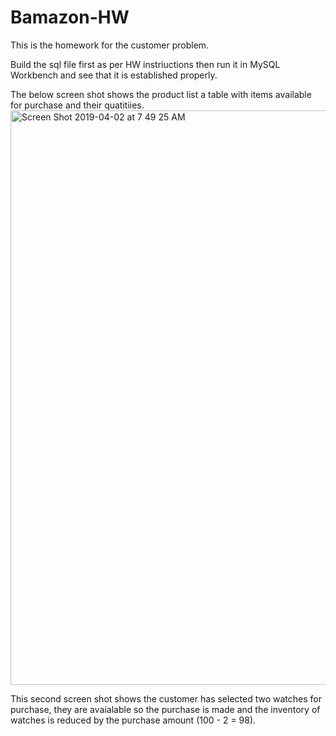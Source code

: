# Bamazon-HW

This is the homework for the customer problem.

Build the sql file first as per HW instriuctions then run it in MySQL Workbench and see that it is established properly.

The below screen shot shows the product list a table with items available for purchase and their quatitiies.
<img width="919" alt="Screen Shot 2019-04-02 at 7 49 25 AM" src="https://user-images.githubusercontent.com/47362473/55412592-97754100-551c-11e9-9e18-ce0a7fe913fb.png">

This second screen shot shows the customer has selected two watches for purchase, they are avaialable so the purchase is made and the inventory of watches is reduced by the purchase amount (100 - 2 = 98).

